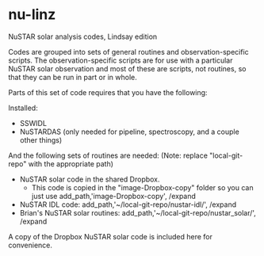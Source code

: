 # nu-linz
NuSTAR solar analysis codes, Lindsay edition

Codes are grouped into sets of general routines and observation-specific scripts.
The observation-specific scripts are for use with a particular NuSTAR solar observation and 
most of these are scripts, not routines, so that they can be run in part or in whole.
 
Parts of this set of code requires that you have the following:
 
Installed:
  * SSWIDL
  * NuSTARDAS (only needed for pipeline, spectroscopy, and a couple other things)

And the following sets of routines are needed: (Note: replace "local-git-repo" with the appropriate path)
  * NuSTAR solar code in the shared Dropbox.
  	* This code is copied in the "image-Dropbox-copy" folder so you can just use add_path,'image-Dropbox-copy', /expand
  * NuSTAR IDL code: add_path,'~/local-git-repo/nustar-idl/', /expand
  * Brian's NuSTAR solar routines:  add_path,'~/local-git-repo/nustar_solar/', /expand
 
A copy of the Dropbox NuSTAR solar code is included here for convenience.
